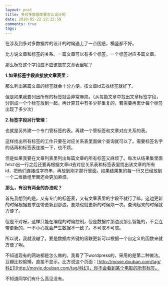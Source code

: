 ```yaml
---
layout: post
title: 多对多数据库要怎么设计呢
date: 2010-05-22 22:32:59
comments: true
tags: 
---
```


在涉及到多对多数据库的设计的时候遇上了一点困惑，横竖都不好。

比方说文章和标签的关系。一篇文章可以有多个标签，一个标签对应多篇文章。

那么标签这个字段应不应该放在文章表里呢？

**1.如果标签字段直接放文章表里：**

那么列出某篇文章的标签就会十分方便。按文章id去找标签就好了。

但是如果我要列出所有的标签就会非常麻烦。（从每篇文章中找出文章标签字段，分割成一个个标签放到一起，再计算其中有多少非重复的，若需要再累计每个标签出现了多少次）

**2.标签字段另行管理：**

也就是另外建一个专门管标签的表。再建一个管标签和文章对应关系的表。

这样找出所有标签的工作只要在对应关系表里面做个查询就可以了。需要标签名字的话再和标签表连接一下，也不烦。

但是如果我要在文章列表里列出每篇文章的所有标签又麻烦了。每次从结果集里面fetch出一行之后还要再根据文章id去对应关系表和标签表里找出该文章的所有id，把他们连接成字符串，再放到刚才那行里面。如果结果集的每一行又已经放到一个二维数组里面还会更加麻烦。

**那么，有没有两全的办法呢？**

首先我想到的是，又有专门的标签表，又有文章表里的字段不就行了嘛。这边更新的时候根据要求连带更新到那边，要烦也就更新的时候烦一次。查询起来的时候就方便了。

但是不对呀，这样只能在编程的时候控制，但是数据库那边没那么智能的，不会连带更新的，一不小心就会产生数据不一致了。不可取不可取。

所以说，我就没辙了。要是数据库外键的级联更新可以根据一个自定义的函数来就方便了啊。

不知道现有的网站都是怎么做的。我看了下wordpress的，采用的是第二种做法。豆瓣比较偷懒，直接不显示。比方说这个页面：[http://movie.douban.com/tag/科幻](http://movie.douban.com/tag/科幻)，你不会看到某个电影的所有标签。

不知道同学们有什么高见没有。